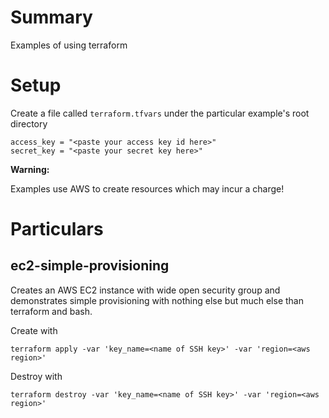 # Summary

Examples of using terraform


# Setup
Create a file called `terraform.tfvars` under the particular example's root directory
```
access_key = "<paste your access key id here>"
secret_key = "<paste your secret key here>"
```
**Warning:**

Examples use AWS to create resources which may incur a charge!


# Particulars
## ec2-simple-provisioning

Creates an AWS EC2 instance with wide open security group and demonstrates simple provisioning with nothing else but much else than terraform and bash. 

Create with

`
 terraform apply -var 'key_name=<name of SSH key>' -var 'region=<aws region>'
`

Destroy with 

`
 terraform destroy -var 'key_name=<name of SSH key>' -var 'region=<aws region>'
`

